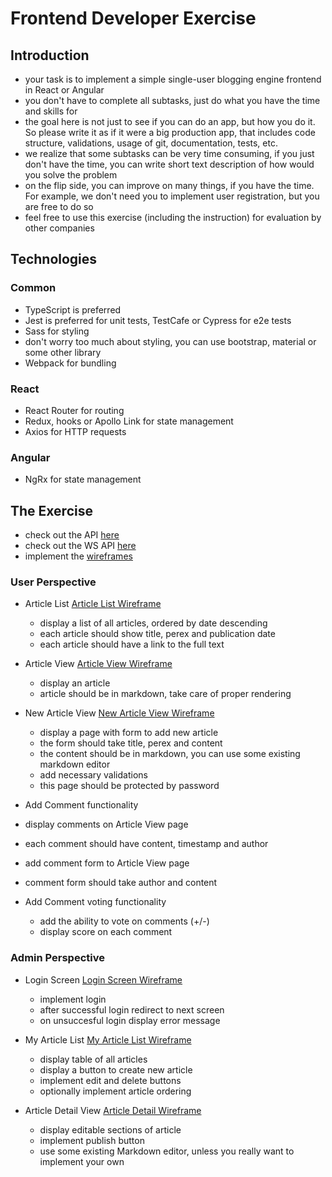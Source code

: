 # Frontend Developer Exercise

## Introduction

- your task is to implement a simple single-user blogging engine frontend in React or Angular
- you don't have to complete all subtasks, just do what you have the time and skills for
- the goal here is not just to see if you can do an app, but how you do it. So please write it as if it were a big production app, that includes code structure, validations, usage of git, documentation, tests, etc.
- we realize that some subtasks can be very time consuming, if you just don't have the time, you can write short text description of how would you solve the problem
- on the flip side, you can improve on many things, if you have the time. For example, we don't need you to implement user registration, but you are free to do so
- feel free to use this exercise (including the instruction) for evaluation by other companies

## Technologies

### Common

- TypeScript is preferred
- Jest is preferred for unit tests, TestCafe or Cypress for e2e tests
- Sass for styling
- don't worry too much about styling, you can use bootstrap, material or some other library
- Webpack for bundling

### React

- React Router for routing
- Redux, hooks or Apollo Link for state management
- Axios for HTTP requests

### Angular

- NgRx for state management

## The Exercise

- check out the API [here](api.yml)
- check out the WS API [here](ws.json)
- implement the [wireframes](https://www.figma.com/file/VagZOrr3TjTAxGCpCUTSrO/Applifting-|-Full-Stack-Cvičení "[clickable](https://www.figma.com/proto/VagZOrr3TjTAxGCpCUTSrO/Applifting-%7C-Full-Stack-Cvi%C4%8Den%C3%AD?node-id=2%3A3&viewport=148%2C245%2C0.12103988230228424&scaling=min-zoom")

### User Perspective

- Article List [Article List Wireframe](https://www.figma.com/file/VagZOrr3TjTAxGCpCUTSrO/Applifting-Full-Stack-Cvi%C4%8Den%C3%AD?node-id=2%3A3)

    - display a list of all articles, ordered by date descending
    - each article should show title, perex and publication date
    - each article should have a link to the full text

- Article View [Article View Wireframe](https://www.figma.com/file/VagZOrr3TjTAxGCpCUTSrO/Applifting-Full-Stack-Cvi%C4%8Den%C3%AD?node-id=2%3A75)

    - display an article
    - article should be in markdown, take care of proper rendering

- New Article View [New Article View Wireframe](https://www.figma.com/file/VagZOrr3TjTAxGCpCUTSrO/Applifting-Full-Stack-Cvi%C4%8Den%C3%AD?node-id=14%3A2255)

    - display a page with form to add new article
    - the form should take title, perex and content
    - the content should be in markdown, you can use some existing markdown editor
    - add necessary validations
    - this page should be protected by password

- Add Comment functionality
- display comments on Article View page
- each comment should have content, timestamp and author
- add comment form to Article View page
- comment form should take author and content

- Add Comment voting functionality
    - add the ability to vote on comments (+/-)
    - display score on each comment

### Admin Perspective

- Login Screen [Login Screen Wireframe](https://www.figma.com/proto/VagZOrr3TjTAxGCpCUTSrO/Applifting-%7C-Full-Stack-Cvi%C4%8Den%C3%AD?node-id=14%3A2693&scaling=min-zoom)

    - implement login
    - after successful login redirect to next screen
    - on unsuccesful login display error message

- My Article List [My Article List Wireframe](https://www.figma.com/proto/VagZOrr3TjTAxGCpCUTSrO/Applifting-%7C-Full-Stack-Cvi%C4%8Den%C3%AD?node-id=9%3A0&scaling=min-zoom)

    - display table of all articles
    - display a button to create new article
    - implement edit and delete buttons
    - optionally implement article ordering

- Article Detail View [Article Detail Wireframe](https://www.figma.com/proto/VagZOrr3TjTAxGCpCUTSrO/Applifting-%7C-Full-Stack-Cvi%C4%8Den%C3%AD?node-id=14%3A2622&scaling=min-zoom)

    - display editable sections of article
    - implement publish button
    - use some existing Markdown editor, unless you really want to implement your own